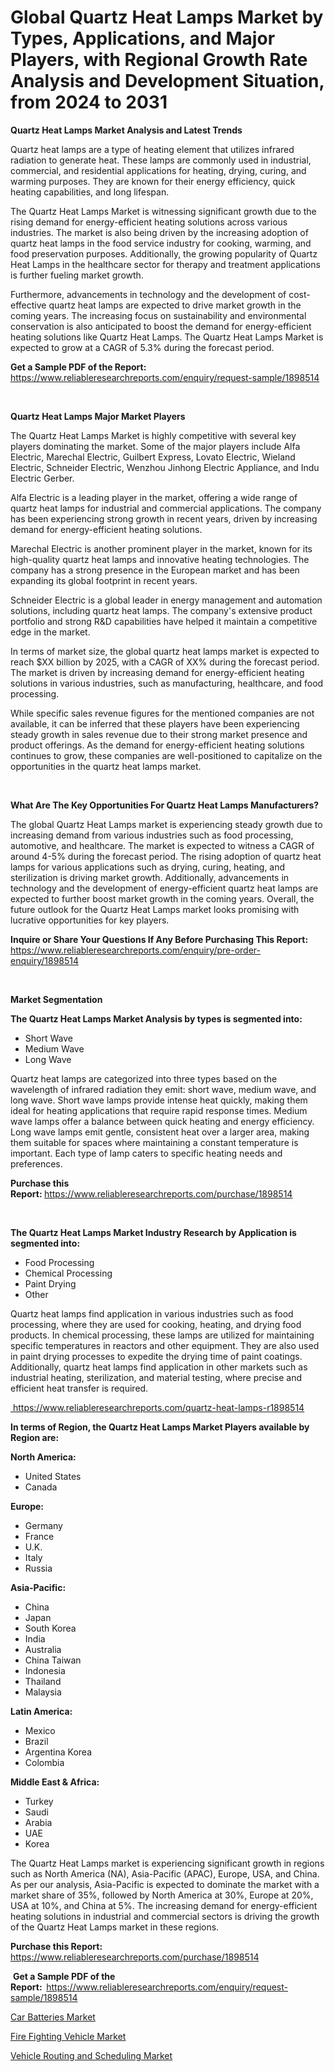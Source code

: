<p><h1>Global Quartz Heat Lamps Market by Types, Applications, and Major Players, with Regional Growth Rate Analysis and Development Situation, from 2024 to 2031</h1></p><p><strong>Quartz Heat Lamps Market Analysis and Latest Trends</strong></p>
<p><p>Quartz heat lamps are a type of heating element that utilizes infrared radiation to generate heat. These lamps are commonly used in industrial, commercial, and residential applications for heating, drying, curing, and warming purposes. They are known for their energy efficiency, quick heating capabilities, and long lifespan.</p><p>The Quartz Heat Lamps Market is witnessing significant growth due to the rising demand for energy-efficient heating solutions across various industries. The market is also being driven by the increasing adoption of quartz heat lamps in the food service industry for cooking, warming, and food preservation purposes. Additionally, the growing popularity of Quartz Heat Lamps in the healthcare sector for therapy and treatment applications is further fueling market growth.</p><p>Furthermore, advancements in technology and the development of cost-effective quartz heat lamps are expected to drive market growth in the coming years. The increasing focus on sustainability and environmental conservation is also anticipated to boost the demand for energy-efficient heating solutions like Quartz Heat Lamps. The Quartz Heat Lamps Market is expected to grow at a CAGR of 5.3% during the forecast period.</p></p>
<p><strong>Get a Sample PDF of the Report:&nbsp;</strong> <a href="https://www.reliableresearchreports.com/enquiry/request-sample/1898514">https://www.reliableresearchreports.com/enquiry/request-sample/1898514</a></p>
<p>&nbsp;</p>
<p><strong>Quartz Heat Lamps Major Market Players</strong></p>
<p><p>The Quartz Heat Lamps Market is highly competitive with several key players dominating the market. Some of the major players include Alfa Electric, Marechal Electric, Guilbert Express, Lovato Electric, Wieland Electric, Schneider Electric, Wenzhou Jinhong Electric Appliance, and Indu Electric Gerber.</p><p>Alfa Electric is a leading player in the market, offering a wide range of quartz heat lamps for industrial and commercial applications. The company has been experiencing strong growth in recent years, driven by increasing demand for energy-efficient heating solutions.</p><p>Marechal Electric is another prominent player in the market, known for its high-quality quartz heat lamps and innovative heating technologies. The company has a strong presence in the European market and has been expanding its global footprint in recent years.</p><p>Schneider Electric is a global leader in energy management and automation solutions, including quartz heat lamps. The company's extensive product portfolio and strong R&D capabilities have helped it maintain a competitive edge in the market.</p><p>In terms of market size, the global quartz heat lamps market is expected to reach $XX billion by 2025, with a CAGR of XX% during the forecast period. The market is driven by increasing demand for energy-efficient heating solutions in various industries, such as manufacturing, healthcare, and food processing.</p><p>While specific sales revenue figures for the mentioned companies are not available, it can be inferred that these players have been experiencing steady growth in sales revenue due to their strong market presence and product offerings. As the demand for energy-efficient heating solutions continues to grow, these companies are well-positioned to capitalize on the opportunities in the quartz heat lamps market.</p></p>
<p>&nbsp;</p>
<p><strong>What Are The Key Opportunities For Quartz Heat Lamps Manufacturers?</strong></p>
<p><p>The global Quartz Heat Lamps market is experiencing steady growth due to increasing demand from various industries such as food processing, automotive, and healthcare. The market is expected to witness a CAGR of around 4-5% during the forecast period. The rising adoption of quartz heat lamps for various applications such as drying, curing, heating, and sterilization is driving market growth. Additionally, advancements in technology and the development of energy-efficient quartz heat lamps are expected to further boost market growth in the coming years. Overall, the future outlook for the Quartz Heat Lamps market looks promising with lucrative opportunities for key players.</p></p>
<p><strong>Inquire or Share Your Questions If Any Before Purchasing This Report:</strong> <a href="https://www.reliableresearchreports.com/enquiry/pre-order-enquiry/1898514">https://www.reliableresearchreports.com/enquiry/pre-order-enquiry/1898514</a></p>
<p>&nbsp;</p>
<p><strong>Market Segmentation</strong></p>
<p><strong>The Quartz Heat Lamps Market Analysis by types is segmented into:</strong></p>
<p><ul><li>Short Wave</li><li>Medium Wave</li><li>Long Wave</li></ul></p>
<p><p>Quartz heat lamps are categorized into three types based on the wavelength of infrared radiation they emit: short wave, medium wave, and long wave. Short wave lamps provide intense heat quickly, making them ideal for heating applications that require rapid response times. Medium wave lamps offer a balance between quick heating and energy efficiency. Long wave lamps emit gentle, consistent heat over a larger area, making them suitable for spaces where maintaining a constant temperature is important. Each type of lamp caters to specific heating needs and preferences.</p></p>
<p><strong>Purchase this Report:&nbsp;</strong><a href="https://www.reliableresearchreports.com/purchase/1898514">https://www.reliableresearchreports.com/purchase/1898514</a></p>
<p>&nbsp;</p>
<p><strong>The Quartz Heat Lamps Market Industry Research by Application is segmented into:</strong></p>
<p><ul><li>Food Processing</li><li>Chemical Processing</li><li>Paint Drying</li><li>Other</li></ul></p>
<p><p>Quartz heat lamps find application in various industries such as food processing, where they are used for cooking, heating, and drying food products. In chemical processing, these lamps are utilized for maintaining specific temperatures in reactors and other equipment. They are also used in paint drying processes to expedite the drying time of paint coatings. Additionally, quartz heat lamps find application in other markets such as industrial heating, sterilization, and material testing, where precise and efficient heat transfer is required.</p></p>
<p><a href="https://www.reliableresearchreports.com/quartz-heat-lamps-r1898514">&nbsp;https://www.reliableresearchreports.com/quartz-heat-lamps-r1898514</a></p>
<p><strong>In terms of Region, the Quartz Heat Lamps Market Players available by Region are:</strong></p>
<p>
    <p> <strong> North America: </strong>
        <ul>
            <li>United States</li>
            <li>Canada</li>
        </ul>
        </p> 
    <p> <strong> Europe: </strong>
        <ul>
            <li>Germany</li>
            <li>France</li>
            <li>U.K.</li>
            <li>Italy</li>
            <li>Russia</li>
        </ul>
        </p> 
    <p> <strong> Asia-Pacific: </strong>
        <ul>
            <li>China</li>
            <li>Japan</li>
            <li>South Korea</li>
            <li>India</li>
            <li>Australia</li>
            <li>China Taiwan</li>
            <li>Indonesia</li>
            <li>Thailand</li>
            <li>Malaysia</li>
        </ul>
        </p> 
    <p> <strong> Latin America: </strong>
        <ul>
            <li>Mexico</li>
            <li>Brazil</li>
            <li>Argentina Korea</li>
            <li>Colombia</li>
        </ul>
        </p> 
    <p> <strong> Middle East & Africa: </strong>
        <ul>
            <li>Turkey</li>
            <li>Saudi</li>
            <li>Arabia</li>
            <li>UAE</li>
            <li>Korea</li>
        </ul>
    </p>
    </p>
<p><p>The Quartz Heat Lamps market is experiencing significant growth in regions such as North America (NA), Asia-Pacific (APAC), Europe, USA, and China. As per our analysis, Asia-Pacific is expected to dominate the market with a market share of 35%, followed by North America at 30%, Europe at 20%, USA at 10%, and China at 5%. The increasing demand for energy-efficient heating solutions in industrial and commercial sectors is driving the growth of the Quartz Heat Lamps market in these regions.</p></p>
<p><strong>Purchase this Report: </strong><a href="https://www.reliableresearchreports.com/purchase/1898514">https://www.reliableresearchreports.com/purchase/1898514</a></p>
<p>&nbsp;<strong>Get a Sample PDF of the Report:&nbsp;&nbsp;</strong><a href="https://www.reliableresearchreports.com/enquiry/request-sample/1898514">https://www.reliableresearchreports.com/enquiry/request-sample/1898514</a></p>
<p><strong></strong></p>
<p><p><a href="https://www.linkedin.com/pulse/car-batteries-market-size-focuses-dynamics-in-depth-analysis-gfmkf?trackingId=8bCxcaeJTSGMyrA4se8JaA%3D%3D">Car Batteries Market</a></p><p><a href="https://www.linkedin.com/pulse/fire-fighting-vehicle-market-provides-comprehensive-analysis-t7yif?trackingId=coOVhbBge5ZY6VDQwDtRsw%3D%3D">Fire Fighting Vehicle Market</a></p><p><a href="https://www.linkedin.com/pulse/vehicle-routing-scheduling-market-insights-players-forecast-zbptf?trackingId=QzLuDi2JHvzN4uly2e0BwA%3D%3D">Vehicle Routing and Scheduling Market</a></p></p>